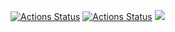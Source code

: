 [![Actions Status](https://github.com/esk459/python-project-lvl1/workflows/hexlet-check/badge.svg)](https://github.com/esk459/python-project-lvl1/actions)
[![Actions Status](https://github.com/esk459/python-project-lvl1/workflows/flake8/badge.svg)](https://github.com/esk459/python-project-lvl1/actions)
<a href="https://codeclimate.com/github/esk459/python-project-lvl1/maintainability"><img src="https://api.codeclimate.com/v1/badges/061dadc2042d1a5625be/maintainability" /></a>
